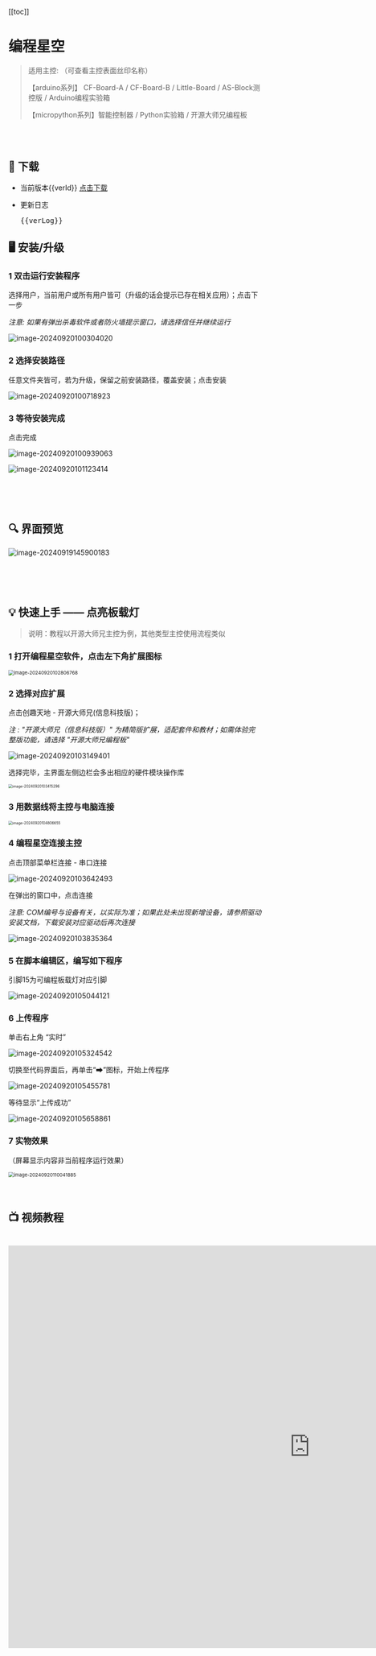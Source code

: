 [[toc]]
# 编程星空

> 适用主控: （可查看主控表面丝印名称）
>
> 【arduino系列】  CF-Board-A / CF-Board-B / Little-Board / AS-Block测控版 / Arduino编程实验箱
>
> 【micropython系列】智能控制器 / Python实验箱 / 开源大师兄编程板

<br>
<br>

## 💾 下载

- 当前版本<span>{{verId}}</span>   <a href="https://cfunworld.com/#/product?id=0" target="_blank">点击下载</a>

- 更新日志
  <pre>{{verLog}}</pre>

## 🖥︎  安装/升级

###   1 双击运行安装程序

选择用户，当前用户或所有用户皆可（升级的话会提示已存在相关应用）；点击下一步

*注意: 如果有弹出杀毒软件或者防火墙提示窗口，请选择信任并继续运行*

![image-20240920100304020](/编程星空.assets/image-20240920100304020.png)

### 2 选择安装路径

任意文件夹皆可，若为升级，保留之前安装路径，覆盖安装；点击安装

![image-20240920100718923](/编程星空.assets/image-20240920100718923.png)

### 3 等待安装完成

点击完成

![image-20240920100939063](/编程星空.assets/image-20240920100939063.png)

![image-20240920101123414](/编程星空.assets/image-20240920101123414.png)

<br>
<br>
<br>

## 🔍️ 界面预览

![image-20240919145900183](/编程星空.assets/image-20240919145900183.png)

<br>
<br>
<br>

## 💡 快速上手 —— 点亮板载灯

> 说明：教程以开源大师兄主控为例，其他类型主控使用流程类似

### 1 打开编程星空软件，点击左下角扩展图标

<img src="/编程星空.assets/image-20240920102806768.png" alt="image-20240920102806768" style="zoom: 67%;" />



### 2 选择对应扩展

点击创趣天地 - 开源大师兄(信息科技版)；

*注 :  "开源大师兄（信息科技版）" 为精简版扩展，适配套件和教材；如需体验完整版功能，请选择 "开源大师兄编程板"*

![image-20240920103149401](/编程星空.assets/image-20240920103149401.png)

选择完毕，主界面左侧边栏会多出相应的硬件模块操作库

<img src="/编程星空.assets/image-20240920103415296.png" alt="image-20240920103415296" style="zoom:50%;" />



### 3 用数据线将主控与电脑连接

<img src="/编程星空.assets/image-20240920104806655.png" alt="image-20240920104806655" style="zoom:50%;" />



### 4 编程星空连接主控

点击顶部菜单栏连接 - 串口连接

![image-20240920103642493](/编程星空.assets/image-20240920103642493.png)

在弹出的窗口中，点击连接

*注意: COM编号与设备有关，以实际为准；如果此处未出现新增设备，请参照驱动安装文档，下载安装对应驱动后再次连接*

![image-20240920103835364](/编程星空.assets/image-20240920103835364.png)



### 5 在脚本编辑区，编写如下程序

引脚15为可编程板载灯对应引脚

![image-20240920105044121](/编程星空.assets/image-20240920105044121.png)



### 6 上传程序

单击右上角 “实时”

![image-20240920105324542](/编程星空.assets/image-20240920105324542.png)

切换至代码界面后，再单击“➡”图标，开始上传程序

![image-20240920105455781](/编程星空.assets/image-20240920105455781.png)

等待显示“上传成功”

![image-20240920105658861](/编程星空.assets/image-20240920105658861.png)



### 7 实物效果

（屏幕显示内容非当前程序运行效果）

<img src="/编程星空.assets/image-20240920110041885.png" alt="image-20240920110041885" style="zoom: 67%;" />

<br>
<br>
<br>

## 📺️ 视频教程
<br>
<iframe src="https://www.bilibili.com/video/BV1rpziY3E2J/?spm_id_from=333.999.0.0&vd_source=d34a80bae9d64a0c5a0716bd47877802" width="1200" height="800" frameborder="no" sandbox="allow-scripts allow-same-origin allow-popups"/>


<script setup>
  import {ref, onMounted} from "vue"

  const verId = ref(0), verLog = ref("")

  onMounted(() => {
    fetch(`https://www.cfunworld.com/api/info/getInfo?k1=aicodestar&k2=0`)
    .then(res => res.json())
    .then(data => {
      if (!data.err) {
        verId.value = data.v.v1
        verLog.value = data.v.v3
      }
    })
  })

  // log example
  // 20240925

  // 1、改进开源大师兄下液晶显示集成功能；2、修复开源大师兄下射频在线问题；3、修改除法运算保留小数后两位精度

  // 20241001

  // 增加开源大师兄（小学信息教材）适配库

  // 20241011

  // 增加开源大师兄下语音识别指示灯功能

  // 20241018

  // 修复开源大师兄下硬件模块管脚选择10以上在线读取异常问题
</script>